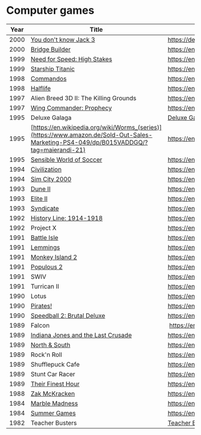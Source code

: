 # Computer games

| Year | Title                                                                                                                                  | Info                                                                                                      |
|------|----------------------------------------------------------------------------------------------------------------------------------------|-----------------------------------------------------------------------------------------------------------|
| 2000 | [You don't know Jack 3](https://www.amazon.de/You-dont-know-Jack-3/dp/B00004TPZI/?tag=maierandi-21)                                    | https://de.wikipedia.org/wiki/You_Don%E2%80%99t_Know_Jack                                                 |
| 2000 | [Bridge Builder](https://www.amazon.de/Bridge-Builder-planen-bauen-testen/dp/B000TL3FGQ/?tag=maierandi-21)                             | https://en.wikipedia.org/wiki/Bridge_Builder                                                              |
| 1999 | [Need for Speed: High Stakes](https://www.amazon.de/Need-Speed-IV-Brennender-Classics/dp/B00004TPI6/?tag=maierandi-21)                 | https://en.wikipedia.org/wiki/Need_for_Speed:_High_Stakes                                                 |
| 1999 | [Starship Titanic](https://www.amazon.de/NBG-Starship-Titanic/dp/B00004TOWB/?tag=maierandi-21)                                         | https://en.wikipedia.org/wiki/Starship_Titanic                                                            |
| 1998 | [Commandos](https://www.amazon.de/Commandos-Hinter-feindlichen-Software-Pyramide/dp/B000079DLJ/?tag=maierandi-21)                      | https://en.wikipedia.org/wiki/Commandos_(series)                                                          |
| 1998 | [Halflife](https://www.amazon.de/Activision-Blizzard-Deutschland-Half-Life-BestSeller/dp/B00004TPAX/?tag=maierandi-21)                 | https://en.wikipedia.org/wiki/Half-Life_(video_game)                                                      |
| 1997 | Alien Breed 3D II: The Killing Grounds                                                                                                 | https://en.wikipedia.org/wiki/Alien_Breed_3D_II:_The_Killing_Grounds                                      |
| 1997 | [Wing Commander: Prophecy](https://www.amazon.de/Electronic-Arts-Wing-Commander-Prophecy/dp/B00004TOJL/?tag=maierandi-21)              | https://en.wikipedia.org/wiki/Wing_Commander:_Prophecy                                                    |
| 1995 | Deluxe Galaga                                                                                                                          | [Deluxe Galaga](http://www.lemonamiga.com/games/details.php?id=1298)                                      |
| 1995 | [https://en.wikipedia.org/wiki/Worms_(series)](https://www.amazon.de/Sold-Out-Sales-Marketing-PS4-049/dp/B015VADDGQ/?tag=maierandi-21) | https://en.wikipedia.org/wiki/Worms_(series)                                                              |
| 1995 | [Sensible World of Soccer](https://www.amazon.de/Sensible-World-of-Soccer-DOS/dp/B004NQC0OQ/?tag=maierandi-21)                         | https://en.wikipedia.org/wiki/Sensible_World_of_Soccer                                                    |
| 1994 | [Civilization](https://www.amazon.de/MicroProse-Sid-Meiers-Civilization/dp/B00004TOCD/?tag=maierandi-21)                               | https://en.wikipedia.org/wiki/Civilization_(video_game)                                                   |
| 1994 | [Sim City 2000](https://www.amazon.de/Electronic-Arts-Sim-City-2000/dp/B00004TO4O/?tag=maierandi-21)                                   | https://en.wikipedia.org/wiki/SimCity_2000                                                                |
| 1993 | [Dune II](https://www.amazon.de/Dune-II-Battle-For-Arrakis/dp/B005AX9YL8/?tag=maierandi-21)                                            | https://en.wikipedia.org/wiki/Dune_II                                                                     |
| 1993 | [Elite II](https://www.amazon.de/Elite-2-Frontier/dp/B00DPT9T28/?tag=maierandi-21)                                                     | https://en.wikipedia.org/wiki/Frontier:_Elite_II                                                          |
| 1993 | [Syndicate](https://www.amazon.de/SYNDICATE/dp/B004F76DI2/?tag=maierandi-21)                                                           | https://en.wikipedia.org/wiki/Syndicate_(video_game)                                                      |
| 1992 | [History Line: 1914-1918](https://www.amazon.de/History-Line-1914-1918/dp/B0030MUOSS/?tag=maierandi-21)                                | https://en.wikipedia.org/wiki/History_Line:_1914-1918                                                     |
| 1992 | Project X                                                                                                                              | https://en.wikipedia.org/wiki/Project-X                                                                   |
| 1991 | [Battle Isle](https://www.amazon.de/Blue-Byte-Battle-Isle-Platinum/dp/B00004U5V9/?tag=maierandi-21)                                    | https://en.wikipedia.org/wiki/Battle_Isle                                                                 |
| 1991 | [Lemmings](https://www.amazon.de/Dice-8715686005134-Lemmings-für-Windows/dp/B00005Q5EY/?tag=maierandi-21)                              | https://en.wikipedia.org/wiki/Lemmings_(video_game)                                                       |
| 1991 | [Monkey Island 2](https://www.amazon.de/Lucas-Arts-LucasArts-Zehn-Adventures/dp/B00004TOLA/?tag=maierandi-21)                          | https://en.wikipedia.org/wiki/Monkey_Island_2:_LeChuck%27s_Revenge                                        |
| 1991 | [Populous 2](https://www.amazon.de/Populous-II-MAC/dp/B0012O6FOI/?tag=maierandi-21)                                                    | https://en.wikipedia.org/wiki/Populous_II:_Trials_of_the_Olympian_Gods                                    |
| 1991 | SWIV                                                                                                                                   | https://en.wikipedia.org/wiki/SWIV                                                                        |
| 1991 | Turrican II                                                                                                                            | https://en.wikipedia.org/wiki/Turrican_II:_The_Final_Fight                                                |
| 1990 | Lotus                                                                                                                                  | https://en.wikipedia.org/wiki/Lotus_(series)                                                              |
| 1990 | [Pirates!](https://www.amazon.de/P-O-S-Telesales-Promotion-Meiers-Pirates/dp/B0002LDLNK/?tag=maierandi-21)                             | https://en.wikipedia.org/wiki/Sid_Meier's_Pirates!                                                        |
| 1990 | [Speedball 2: Brutal Deluxe](https://www.amazon.de/Flashpoint-AG-Speedball-2/dp/B00006HAM8/?tag=maierandi-21)                          | https://en.wikipedia.org/wiki/Speedball_2:_Brutal_Deluxe                                                  |
| 1989 | Falcon                                                                                                                                 |  https://en.wikipedia.org/wiki/Falcon_(video_game_series)                                                 |
| 1989 | [Indiana Jones and the Last Crusade](https://www.amazon.de/Lucas-Arts-LucasArts-Zehn-Adventures/dp/B00004TOLA/?tag=maierandi-21)       | https://en.wikipedia.org/wiki/Indiana_Jones_and_the_Last_Crusade_(video_game)                             |
| 1989 | [North & South](https://www.amazon.de/North-South-The-Game-PC/dp/B00BFOQ67Q/?tag=maierandi-21)                                         | https://en.wikipedia.org/wiki/North_%26_South_(video_game)                                                |
| 1989 | Rock'n Roll                                                                                                                            | https://en.wikipedia.org/wiki/Rock_'n'_Roll_(video_game)                                                  |
| 1989 | Shufflepuck Cafe                                                                                                                       | https://en.wikipedia.org/wiki/Shufflepuck_Caf%C3%A9                                                       |
| 1989 | Stunt Car Racer                                                                                                                        | https://en.wikipedia.org/wiki/Stunt_Car_Racer                                                             |
| 1989 | [Their Finest Hour](https://www.amazon.de/Finest-Battle-Britain-Lucasfilm-Disketten/dp/B001N64UM4/?tag=maierandi-21)                   | https://en.wikipedia.org/wiki/Their_Finest_Hour_(video_game)                                              |
| 1988 | [Zak McKracken](https://www.amazon.de/Lucas-Arts-LucasArts-Zehn-Adventures/dp/B00004TOLA/?tag=maierandi-21)                            | https://en.wikipedia.org/wiki/Zak_McKracken_and_the_Alien_Mindbenders                                     |
| 1984 | [Marble Madness](https://www.amazon.de/MB-Marble-Madness/dp/B0006TNIVI/?tag=maierandi-21)                                              | https://en.wikipedia.org/wiki/Marble_Madness                                                              |
| 1984 | [Summer Games](https://www.amazon.de/Magnussoft-Epyx-Summer-Games/dp/B001TW1N8G/?tag=maierandi-21)                                     | https://en.wikipedia.org/wiki/Summer_Games_(video_game)                                                   |
| 1982 | Teacher Busters                                                                                                                        | [Teacher Busters](http://www.lemon64.com/?mainurl=http%3A//www.lemon64.com/games/details.php%3FID%3D2610) |

